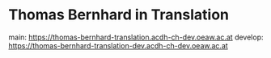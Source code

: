 # Thomas Bernhard in Translation

main: https://thomas-bernhard-translation.acdh-ch-dev.oeaw.ac.at develop:
https://thomas-bernhard-translation-dev.acdh-ch-dev.oeaw.ac.at
